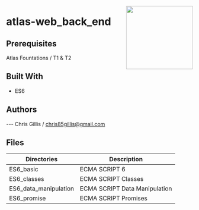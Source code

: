 <p>
<img width="180" height="170" src="https://intranet.atlasschool.com/assets/atlas-logo-full-2-d56b1431911b126479d2448a1cb813950fc86e4755058fc4a7bc1a902fd200e6.png" align="right" >
</p>

# atlas-web_back_end

## Prerequisites

Atlas Fountations / T1 & T2

## Built With

- ES6

## Authors

--- Chris Gillis / chris85gillis@gmail.com

## Files

| Directories                              | Description                               |
| ---------------------------------------- | ----------------------------------------- |
| ES6_basic                                | ECMA SCRIPT 6                             |
| ES6_classes                              | ECMA SCRIPT Classes                       |
| ES6_data_manipulation                    | ECMA SCRIPT Data Manipulation             |
| ES6_promise                              | ECMA SCRIPT Promises                      |

